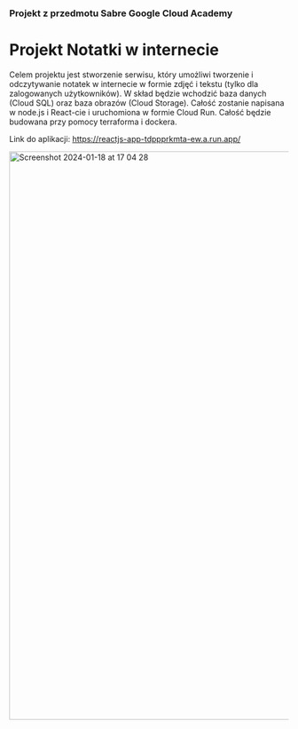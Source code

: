 <h3>Projekt z przedmotu Sabre Google Cloud Academy</h3>

<h1>Projekt Notatki w internecie</h1>

Celem projektu jest stworzenie serwisu, który umożliwi tworzenie i odczytywanie notatek w internecie w formie zdjęć i tekstu (tylko dla zalogowanych użytkowników).
W skład będzie wchodzić baza danych (Cloud SQL) oraz baza obrazów (Cloud Storage).
Całość zostanie napisana w node.js i React-cie i uruchomiona w formie Cloud Run. Całość będzie budowana przy pomocy terraforma i dockera.

Link do aplikacji: https://reactjs-app-tdppprkmta-ew.a.run.app/

<img width="1024" alt="Screenshot 2024-01-18 at 17 04 28" src="https://github.com/richi404/notatkiGCloud/assets/52291040/c2004819-09b4-49c4-9ead-4245a10f3b03">
